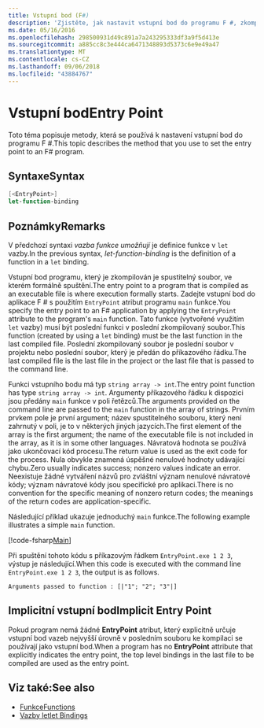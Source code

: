 ```yaml
---
title: Vstupní bod (F#)
description: 'Zjistěte, jak nastavit vstupní bod do programu F #, zkompilovaný jako spustitelný soubor, ve kterém formálně spuštění.'
ms.date: 05/16/2016
ms.openlocfilehash: 298500931d49c891a7a243295333df3a9f5d413e
ms.sourcegitcommit: a885cc8c3e444ca6471348893d5373c6e9e49a47
ms.translationtype: MT
ms.contentlocale: cs-CZ
ms.lasthandoff: 09/06/2018
ms.locfileid: "43884767"
---
```

# <a name="entry-point"></a><span data-ttu-id="a589b-103">Vstupní bod</span><span class="sxs-lookup"><span data-stu-id="a589b-103">Entry Point</span></span>

<span data-ttu-id="a589b-104">Toto téma popisuje metody, která se používá k nastavení vstupní bod do programu F #.</span><span class="sxs-lookup"><span data-stu-id="a589b-104">This topic describes the method that you use to set the entry point to an F# program.</span></span>

## <a name="syntax"></a><span data-ttu-id="a589b-105">Syntaxe</span><span class="sxs-lookup"><span data-stu-id="a589b-105">Syntax</span></span>

```fsharp
[<EntryPoint>]
let-function-binding
```

## <a name="remarks"></a><span data-ttu-id="a589b-106">Poznámky</span><span class="sxs-lookup"><span data-stu-id="a589b-106">Remarks</span></span>

<span data-ttu-id="a589b-107">V předchozí syntaxi *vazba funkce umožňují* je definice funkce v `let` vazby.</span><span class="sxs-lookup"><span data-stu-id="a589b-107">In the previous syntax, *let-function-binding* is the definition of a function in a `let` binding.</span></span>

<span data-ttu-id="a589b-108">Vstupní bod programu, který je zkompilován je spustitelný soubor, ve kterém formálně spuštění.</span><span class="sxs-lookup"><span data-stu-id="a589b-108">The entry point to a program that is compiled as an executable file is where execution formally starts.</span></span> <span data-ttu-id="a589b-109">Zadejte vstupní bod do aplikace F # s použitím `EntryPoint` atribut programu `main` funkce.</span><span class="sxs-lookup"><span data-stu-id="a589b-109">You specify the entry point to an F# application by applying the `EntryPoint` attribute to the program's `main` function.</span></span> <span data-ttu-id="a589b-110">Tato funkce (vytvořené využitím `let` vazby) musí být poslední funkci v poslední zkompilovaný soubor.</span><span class="sxs-lookup"><span data-stu-id="a589b-110">This function (created by using a `let` binding) must be the last function in the last compiled file.</span></span> <span data-ttu-id="a589b-111">Poslední zkompilovaný soubor je poslední soubor v projektu nebo poslední soubor, který je předán do příkazového řádku.</span><span class="sxs-lookup"><span data-stu-id="a589b-111">The last compiled file is the last file in the project or the last file that is passed to the command line.</span></span>

<span data-ttu-id="a589b-112">Funkci vstupního bodu má typ `string array -> int`.</span><span class="sxs-lookup"><span data-stu-id="a589b-112">The entry point function has type `string array -> int`.</span></span> <span data-ttu-id="a589b-113">Argumenty příkazového řádku k dispozici jsou předány `main` funkce v poli řetězců.</span><span class="sxs-lookup"><span data-stu-id="a589b-113">The arguments provided on the command line are passed to the `main` function in the array of strings.</span></span> <span data-ttu-id="a589b-114">Prvním prvkem pole je první argument; název spustitelného souboru, který není zahrnutý v poli, je to v některých jiných jazycích.</span><span class="sxs-lookup"><span data-stu-id="a589b-114">The first element of the array is the first argument; the name of the executable file is not included in the array, as it is in some other languages.</span></span> <span data-ttu-id="a589b-115">Návratová hodnota se používá jako ukončovací kód procesu.</span><span class="sxs-lookup"><span data-stu-id="a589b-115">The return value is used as the exit code for the process.</span></span> <span data-ttu-id="a589b-116">Nula obvykle znamená úspěšné nenulové hodnoty udávající chybu.</span><span class="sxs-lookup"><span data-stu-id="a589b-116">Zero usually indicates success; nonzero values indicate an error.</span></span> <span data-ttu-id="a589b-117">Neexistuje žádné vytváření názvů pro zvláštní význam nenulové návratové kódy; význam návratové kódy jsou specifické pro aplikaci.</span><span class="sxs-lookup"><span data-stu-id="a589b-117">There is no convention for the specific meaning of nonzero return codes; the meanings of the return codes are application-specific.</span></span>

<span data-ttu-id="a589b-118">Následující příklad ukazuje jednoduchý `main` funkce.</span><span class="sxs-lookup"><span data-stu-id="a589b-118">The following example illustrates a simple `main` function.</span></span>

[!code-fsharp[Main](../../../../samples/snippets/fsharp/entry-point/snippet501.fs)]

<span data-ttu-id="a589b-119">Při spuštění tohoto kódu s příkazovým řádkem `EntryPoint.exe 1 2 3`, výstup je následující.</span><span class="sxs-lookup"><span data-stu-id="a589b-119">When this code is executed with the command line `EntryPoint.exe 1 2 3`, the output is as follows.</span></span>

```console
Arguments passed to function : [|"1"; "2"; "3"|]
```

## <a name="implicit-entry-point"></a><span data-ttu-id="a589b-120">Implicitní vstupní bod</span><span class="sxs-lookup"><span data-stu-id="a589b-120">Implicit Entry Point</span></span>

<span data-ttu-id="a589b-121">Pokud program nemá žádné **EntryPoint** atribut, který explicitně určuje vstupní bod vazeb nejvyšší úrovně v posledním souboru ke kompilaci se používají jako vstupní bod.</span><span class="sxs-lookup"><span data-stu-id="a589b-121">When a program has no **EntryPoint** attribute that explicitly indicates the entry point, the top level bindings in the last file to be compiled are used as the entry point.</span></span>

## <a name="see-also"></a><span data-ttu-id="a589b-122">Viz také:</span><span class="sxs-lookup"><span data-stu-id="a589b-122">See also</span></span>

- [<span data-ttu-id="a589b-123">Funkce</span><span class="sxs-lookup"><span data-stu-id="a589b-123">Functions</span></span>](index.md)
- [<span data-ttu-id="a589b-124">Vazby let</span><span class="sxs-lookup"><span data-stu-id="a589b-124">let Bindings</span></span>](let-bindings.md)
